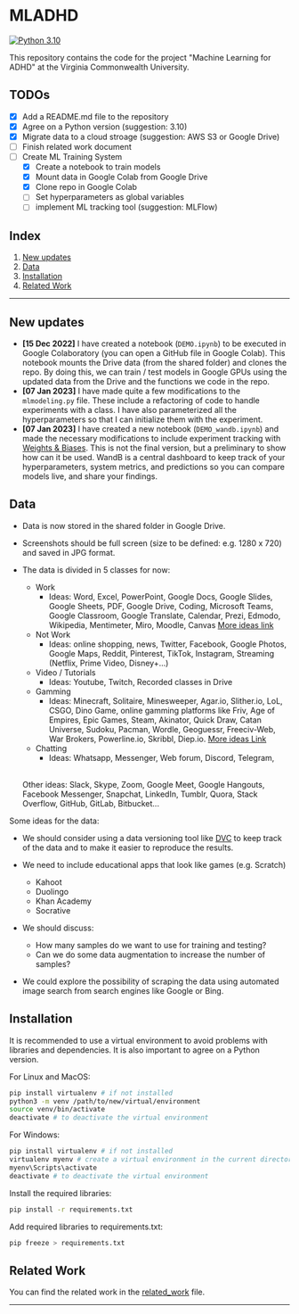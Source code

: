 # MLADHD

[![Python 3.10](https://img.shields.io/badge/python-3.10-blue)](https://www.python.org/downloads/release/python-3100/)

This repository contains the code for the project "Machine Learning for ADHD" at the Virginia Commonwealth University.

## TODOs

- [X] Add a README.md file to the repository
- [X] Agree on a Python version (suggestion: 3.10)
- [X] Migrate data to a cloud stroage (suggestion: AWS S3 or Google Drive)
- [ ] Finish related work document
- [ ] Create ML Training System
    - [X] Create a notebook to train models
    - [X] Mount data in Google Colab from Google Drive
    - [X] Clone repo in Google Colab
    - [ ] Set hyperparameters as global variables
    - [ ] implement ML tracking tool (suggestion: MLFlow)

## Index

1. [New updates](#new-updates)
2. [Data](#data)
3. [Installation](#installation)
4. [Related Work](#related-work)
---

## New updates

- **[15 Dec 2022]** I have created a notebook (`DEMO.ipynb`) to be executed in Google Colaboratory (you can open a GitHub file in Google Colab). This notebook mounts the Drive data (from the shared folder) and clones the repo. By doing this, we can train / test models in Google GPUs using the updated data from the Drive and the functions we code in the repo.
- **[07 Jan 2023]** I have made quite a few modifications to the `mlmodeling.py` file. These include a refactoring of code to handle experiments with a class. I have also parameterized all the hyperparameters so that I can initialize them with the experiment.
- **[07 Jan 2023]** I have created a new notebook (`DEMO_wandb.ipynb`) and made the necessary modifications to include experiment tracking with [Weights & Biases](https://wandb.ai/site). This is not the final version, but a preliminary to show how can it be used. WandB is a central dashboard to keep track of your hyperparameters, system metrics, and predictions so you can compare models live, and share your findings.

## Data

- Data is now stored in the shared folder in Google Drive.
- Screenshots should be full screen (size to be defined: e.g. 1280 x 720) and saved in JPG format.
- The data is divided in 5 classes for now:
    - Work
        - Ideas: Word, Excel, PowerPoint, Google Docs, Google Slides, Google Sheets, PDF, Google Drive, Coding, Microsoft Teams, Google Classroom, Google Translate, Calendar, Prezi, Edmodo, Wikipedia, Mentimeter, Miro, Moodle, Canvas [More ideas link](https://www.toptools4learning.com/)
    - Not Work
        - Ideas: online shopping, news, Twitter, Facebook, Google Photos, Google Maps, Reddit, Pinterest, TikTok, Instagram, Streaming (Netflix, Prime Video, Disney+...)
    - Video / Tutorials
        - Ideas: Youtube, Twitch, Recorded classes in Drive
    - Gamming
        - Ideas: Minecraft, Solitaire, Minesweeper, Agar.io, Slither.io, LoL, CSGO, Dino Game, online gamming platforms like Friv, Age of Empires, Epic Games, Steam, Akinator, Quick Draw, Catan Universe, Sudoku, Pacman, Wordle, Geoguessr, Freeciv-Web, War Brokers, Powerline.io, Skribbl, Diep.io. [More ideas Link](https://beebom.com/browser-games/)
    - Chatting
        - Ideas: Whatsapp, Messenger, Web forum, Discord, Telegram, 
        
    \
    Other ideas: Slack, Skype, Zoom, Google Meet, Google Hangouts, Facebook Messenger, Snapchat, LinkedIn, Tumblr, Quora, Stack Overflow, GitHub, GitLab, Bitbucket...

Some ideas for the data:
- We should consider using a data versioning tool like [DVC](https://dvc.org/) to keep track of the data and to make it easier to reproduce the results.
- We need to include educational apps that look like games (e.g. Scratch)
    - Kahoot
    - Duolingo
    - Khan Academy
    - Socrative
- We should discuss:
    - How many samples do we want to use for training and testing?
    - Can we do some data augmentation to increase the number of samples?

- We could explore the possibility of scraping the data using automated image search from search engines like Google or Bing.


## Installation

It is recommended to use a virtual environment to avoid problems with libraries and dependencies. It is also important to agree on a Python version.

For Linux and MacOS:

```bash
pip install virtualenv # if not installed
python3 -m venv /path/to/new/virtual/environment
source venv/bin/activate
deactivate # to deactivate the virtual environment
```

For Windows:

```bash
pip install virtualenv # if not installed
virtualenv myenv # create a virtual environment in the current directory
myenv\Scripts\activate
deactivate # to deactivate the virtual environment
```

Install the required libraries:

```bash
pip install -r requirements.txt
```

Add required libraries to requirements.txt:

```bash
pip freeze > requirements.txt
```

## Related Work

You can find the related work in the [related_work](/docs/related_work.md) file.

---
